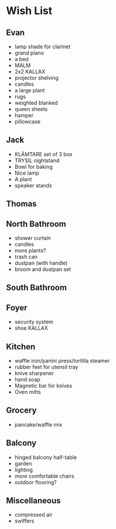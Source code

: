 # Wish List
## Evan
- lamp shade for clarinet
- grand piano
- a bed
- MALM
- 2x2 KALLAX
- projector shelving
- candles
- a large plant
- rugs
- weighted blanked
- queen sheets
- hamper
- pillowcase

## Jack
- KLÄMTARE set of 3 box
- TRYSIL nightstand
- Bowl for baking
- Nice lamp
- A plant
- speaker stands

## Thomas

## North Bathroom
- shower curtain
- candles
- more plants?
- trash can
- dustpan (with handle)
- broom and dustpan set

## South Bathroom

## Foyer
- security system
- shoe KALLAX

## Kitchen
- waffle iron/panini press/tortilla steamer
- rubber feet for utensil tray
- knive sharpener
- hand soap
- Magnetic bar for knives
- Oven mitts

## Grocery
- pancake/waffle mix

## Balcony
- hinged balcony half-table
- garden
- lighting
- more comfortable chairs
- outdoor flooring?

## Miscellaneous
- compressed air
- swiffers
